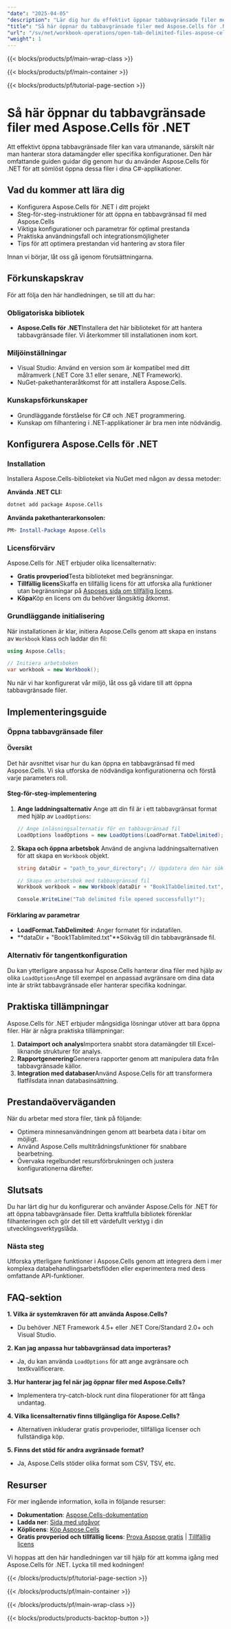 ```yaml
---
"date": "2025-04-05"
"description": "Lär dig hur du effektivt öppnar tabbavgränsade filer med Aspose.Cells för .NET i dina C#-projekt. Den här guiden behandlar tips om installation, konfiguration och prestanda."
"title": "Så här öppnar du tabbavgränsade filer med Aspose.Cells för .NET – en omfattande guide"
"url": "/sv/net/workbook-operations/open-tab-delimited-files-aspose-cells-net/"
"weight": 1
---
```


{{< blocks/products/pf/main-wrap-class >}}

{{< blocks/products/pf/main-container >}}

{{< blocks/products/pf/tutorial-page-section >}}


# Så här öppnar du tabbavgränsade filer med Aspose.Cells för .NET

Att effektivt öppna tabbavgränsade filer kan vara utmanande, särskilt när man hanterar stora datamängder eller specifika konfigurationer. Den här omfattande guiden guidar dig genom hur du använder Aspose.Cells för .NET för att sömlöst öppna dessa filer i dina C#-applikationer.

## Vad du kommer att lära dig
- Konfigurera Aspose.Cells för .NET i ditt projekt
- Steg-för-steg-instruktioner för att öppna en tabbavgränsad fil med Aspose.Cells
- Viktiga konfigurationer och parametrar för optimal prestanda
- Praktiska användningsfall och integrationsmöjligheter
- Tips för att optimera prestandan vid hantering av stora filer

Innan vi börjar, låt oss gå igenom förutsättningarna.

## Förkunskapskrav

För att följa den här handledningen, se till att du har:

### Obligatoriska bibliotek
- **Aspose.Cells för .NET**Installera det här biblioteket för att hantera tabbavgränsade filer. Vi återkommer till installationen inom kort.
  
### Miljöinställningar
- Visual Studio: Använd en version som är kompatibel med ditt målramverk (.NET Core 3.1 eller senare, .NET Framework).
- NuGet-pakethanteraråtkomst för att installera Aspose.Cells.

### Kunskapsförkunskaper
- Grundläggande förståelse för C# och .NET programmering.
- Kunskap om filhantering i .NET-applikationer är bra men inte nödvändig.

## Konfigurera Aspose.Cells för .NET

### Installation
Installera Aspose.Cells-biblioteket via NuGet med någon av dessa metoder:

**Använda .NET CLI:**
```bash
dotnet add package Aspose.Cells
```

**Använda pakethanterarkonsolen:**
```powershell
PM> Install-Package Aspose.Cells
```

### Licensförvärv
Aspose.Cells för .NET erbjuder olika licensalternativ:
- **Gratis provperiod**Testa biblioteket med begränsningar.
- **Tillfällig licens**Skaffa en tillfällig licens för att utforska alla funktioner utan begränsningar på [Asposes sida om tillfällig licens](https://purchase.aspose.com/temporary-license/).
- **Köpa**Köp en licens om du behöver långsiktig åtkomst.

### Grundläggande initialisering
När installationen är klar, initiera Aspose.Cells genom att skapa en instans av `Workbook` klass och laddar din fil:
```csharp
using Aspose.Cells;

// Initiera arbetsboken
var workbook = new Workbook();
```

Nu när vi har konfigurerat vår miljö, låt oss gå vidare till att öppna tabbavgränsade filer.

## Implementeringsguide

### Öppna tabbavgränsade filer
#### Översikt
Det här avsnittet visar hur du kan öppna en tabbavgränsad fil med Aspose.Cells. Vi ska utforska de nödvändiga konfigurationerna och förstå varje parameters roll.

#### Steg-för-steg-implementering
1. **Ange laddningsalternativ**
   Ange att din fil är i ett tabbavgränsat format med hjälp av `LoadOptions`:
   ```csharp
   // Ange inläsningsalternativ för en tabbavgränsad fil
   LoadOptions loadOptions = new LoadOptions(LoadFormat.TabDelimited);
   ```

2. **Skapa och öppna arbetsbok**
   Använd de angivna laddningsalternativen för att skapa en `Workbook` objekt.
   ```csharp
   string dataDir = "path_to_your_directory"; // Uppdatera den här sökvägen

   // Skapa en arbetsbok med tabbavgränsad fil
   Workbook workbook = new Workbook(dataDir + "Book1TabDelimited.txt", loadOptions);

   Console.WriteLine("Tab delimited file opened successfully!");
   ```

#### Förklaring av parametrar
- **LoadFormat.TabDelimited**: Anger formatet för indatafilen.
- **dataDir + "Book1Tablimited.txt"**Sökväg till din tabbavgränsade fil.

### Alternativ för tangentkonfiguration
Du kan ytterligare anpassa hur Aspose.Cells hanterar dina filer med hjälp av olika `LoadOptions`Ange till exempel en anpassad avgränsare om dina data inte är strikt tabbavgränsade eller hanterar specifika kodningar.

## Praktiska tillämpningar
Aspose.Cells för .NET erbjuder mångsidiga lösningar utöver att bara öppna filer. Här är några praktiska tillämpningar:
1. **Dataimport och analys**Importera snabbt stora datamängder till Excel-liknande strukturer för analys.
2. **Rapportgenerering**Generera rapporter genom att manipulera data från tabbavgränsade källor.
3. **Integration med databaser**Använd Aspose.Cells för att transformera flatfilsdata innan databasinsättning.

## Prestandaöverväganden
När du arbetar med stora filer, tänk på följande:
- Optimera minnesanvändningen genom att bearbeta data i bitar om möjligt.
- Använd Aspose.Cells multitrådningsfunktioner för snabbare bearbetning.
- Övervaka regelbundet resursförbrukningen och justera konfigurationerna därefter.

## Slutsats
Du har lärt dig hur du konfigurerar och använder Aspose.Cells för .NET för att öppna tabbavgränsade filer. Detta kraftfulla bibliotek förenklar filhanteringen och gör det till ett värdefullt verktyg i din utvecklingsverktygslåda.

### Nästa steg
Utforska ytterligare funktioner i Aspose.Cells genom att integrera dem i mer komplexa databehandlingsarbetsflöden eller experimentera med dess omfattande API-funktioner.

## FAQ-sektion
**1. Vilka är systemkraven för att använda Aspose.Cells?**
   - Du behöver .NET Framework 4.5+ eller .NET Core/Standard 2.0+ och Visual Studio.

**2. Kan jag anpassa hur tabbavgränsad data importeras?**
   - Ja, du kan använda `LoadOptions` för att ange avgränsare och textkvalificerare.

**3. Hur hanterar jag fel när jag öppnar filer med Aspose.Cells?**
   - Implementera try-catch-block runt dina filoperationer för att fånga undantag.

**4. Vilka licensalternativ finns tillgängliga för Aspose.Cells?**
   - Alternativen inkluderar gratis provperioder, tillfälliga licenser och fullständiga köp.

**5. Finns det stöd för andra avgränsade format?**
   - Ja, Aspose.Cells stöder olika format som CSV, TSV, etc.

## Resurser
För mer ingående information, kolla in följande resurser:
- **Dokumentation**: [Aspose.Cells-dokumentation](https://reference.aspose.com/cells/net/)
- **Ladda ner**: [Sida med utgåvor](https://releases.aspose.com/cells/net/)
- **Köplicens**: [Köp Aspose.Cells](https://purchase.aspose.com/buy)
- **Gratis provperiod och tillfällig licens**: [Prova Aspose gratis](https://releases.aspose.com/cells/net/) | [Tillfällig licens](https://purchase.aspose.com/temporary-license/)

Vi hoppas att den här handledningen var till hjälp för att komma igång med Aspose.Cells för .NET. Lycka till med kodningen!


{{< /blocks/products/pf/tutorial-page-section >}}

{{< /blocks/products/pf/main-container >}}

{{< /blocks/products/pf/main-wrap-class >}}

{{< blocks/products/products-backtop-button >}}